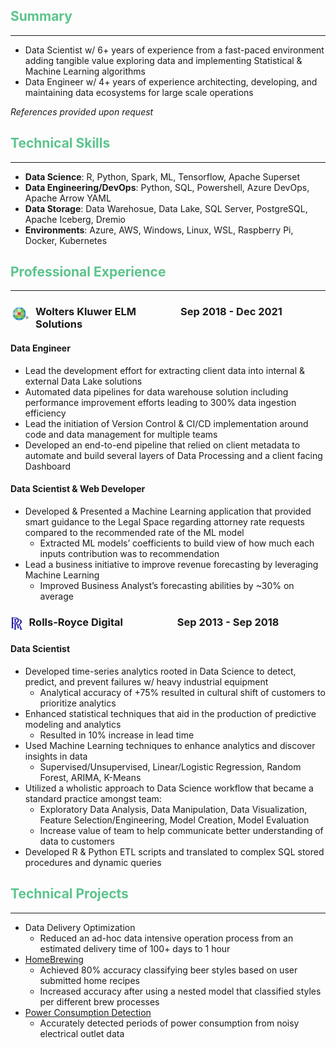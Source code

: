 <style>
    .header { color:#5cc48d; }
    .wrapper { display: flex; }
    .block { width: 100%; }
    img {
            padding-right: 10px;
            width: 30px;
            height: 25px;
    }
</style>

## <div class=header>Summary</div>
***
- Data Scientist w/ 6+ years of experience from a fast-paced environment adding tangible value exploring data and implementing Statistical & Machine Learning algorithms
- Data Engineer w/ 4+ years of experience architecting, developing, and maintaining data ecosystems for large scale operations

*References provided upon request*

## <div class=header>Technical Skills</div>
***
- **Data Science**:	R, Python, Spark, ML, Tensorflow, Apache Superset
- **Data Engineering/DevOps**: Python, SQL, Powershell, Azure DevOps, Apache Arrow YAML
- **Data Storage**:	Data Warehosue, Data Lake, SQL Server, PostgreSQL, Apache Iceberg, Dremio
- **Environments**: Azure, AWS, Windows, Linux, WSL, Raspberry Pi, Docker, Kubernetes

## <div class=header>Professional Experience</div>
***

### **<div class="wrapper"><img src="./imgs/WK.png"><div class="block">Wolters Kluwer ELM Solutions</div><div class="block">Sep 2018 - Dec 2021</div></div>**

#### Data Engineer
- Lead the development effort for extracting client data into internal & external Data Lake solutions
- Automated data pipelines for data warehouse solution including performance improvement efforts leading to 300% data ingestion efficiency
- Lead the initiation of Version Control & CI/CD implementation around code and data management for multiple teams
- Developed an end-to-end pipeline that relied on client metadata to automate and build several layers of Data Processing and a client facing Dashboard

#### Data Scientist & Web Developer
- Developed & Presented a Machine Learning application that provided smart guidance to the Legal Space regarding attorney rate requests compared to the recommended rate of the ML model
  - Extracted ML models’ coefficients to build view of how much each inputs contribution was to recommendation
- Lead a business initiative to improve revenue forecasting by leveraging Machine Learning
  - Improved Business Analyst’s forecasting abilities by ~30% on average


### **<div class="wrapper"><img src="./imgs/RR.png"><div class="block">Rolls-Royce Digital</div><div class="block">Sep 2013 - Sep 2018</div></div>**

#### Data Scientist
- Developed time-series analytics rooted in Data Science to detect, predict, and prevent failures w/ heavy industrial equipment
  - Analytical accuracy of +75% resulted in cultural shift of customers to prioritize analytics
- Enhanced statistical techniques that aid in the production of predictive modeling and analytics
  - Resulted in 10% increase in lead time
- Used Machine Learning techniques to enhance analytics and discover insights in data
  - Supervised/Unsupervised, Linear/Logistic Regression, Random Forest, ARIMA, K-Means
- Utilized a wholistic approach to Data Science workflow that became a standard practice amongst team:
  - Exploratory Data Analysis, Data Manipulation, Data Visualization, Feature Selection/Engineering, Model Creation, Model Evaluation
  - Increase value of team to help communicate better understanding of data to customers
- Developed R & Python ETL scripts and translated to complex SQL stored procedures and dynamic queries

## <div class=header>Technical Projects</div>
***
- Data Delivery Optimization
  - Reduced an ad-hoc data intensive operation process from an estimated delivery time of 100+ days to 1 hour
- [HomeBrewing](https://analyseeverythingyousee.github.io/aeysblog/beer-me/)
  - Achieved 80% accuracy classifying beer styles based on user submitted home recipes
  - Increased accuracy after using a nested model that classified styles per different brew processes
- [Power Consumption Detection](https://analyseeverythingyousee.github.io/aeysblog/detecting-power-usage/)
  - Accurately detected periods of power consumption from noisy electrical outlet data
